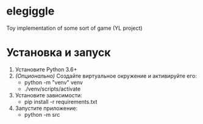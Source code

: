 # elegiggle
Toy implementation of some sort of game (YL project)

# Установка и запуск
1. Установите Python 3.6+
2. *(Опционально)* Создайте виртуальное окружение и активируйте его:
   -  python -m "venv" venv
   -  ./venv/scripts/activate
3. Установите зависимости:
   - pip install -r requirements.txt
4. Запустите приложение:
   - python -m src
